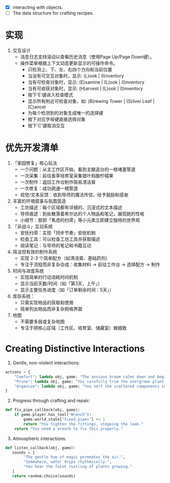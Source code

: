 - [x] interacting with objects.
- [ ] The data structure for crafting recipes.

# 实现

1. 交互设计
   - 消息日志支持滚动以查看历史消息（使用Page Up/Page Down键）。
   - 操作菜单根据上下文动态更新显示的可操作命令。
     - 只检测上、下、左、右四个方向和当前位置
     - 当没有可交互对象时，显示: (L)ook | (I)nventory
     - 当有可检查对象时，显示: (E)xamine | (L)ook | (I)nventory
     - 当有可收获对象时，显示: (H)arvest | (L)ook | (I)nventory
     - 按下'E'键进入检查模式
     - 显示所有附近可检查对象，如: (B)rewing Tower | (S)ilver Leaf | (C)ancel
     - 为每个检测到的对象生成唯一的选择键
     - 按下对应字母键直接选择对象
     - 按下'C'键取消交互

# 优先开发清单

1. 「家园修复」核心玩法
    - 一个问题：从主工作区开始，看到主酿造台的一根堵塞管道
    - 一次采集：前往香草培育室采集银叶和酸柠檬果
    - 一次制作：返回工作台制作简易清洁膏
    - 一次修复：成功疏通一根管道
    - 视觉/文本反馈：收到导师的魔法传信，给予鼓励和感谢
2. 丰富的环境叙事与氛围营造
   - 工坊描述：每个区域都有详细的、沉浸式的文本描述
   - 导师痕迹：到处散落着希尔达的个人物品和笔记，展现她的性格
   - 小细节：那把「焦虑的扫帚」等小元素立即建立独特的世界观
3. 「非战斗」互动系统
    - 安抚扫帚：实现「同步节奏」安抚机制
    - 检查工具：可以检查工坊工具并获取描述
    - 阅读笔记：与导师的笔记和书籍互动
4. 简洁但有效的制作系统
    - 实现 2-3 个简单配方（如清洁膏、基础药剂）
    - 专注于流程而非复杂合成：收集材料 -> 前往工作台 -> 选择配方 -> 制作
5. 时间与进度系统
   - 实现简单的行动消耗时间机制
   - 显示当前天数/时间（如「第3天，上午」）
   - 显示主要任务进度（如「订单剩余时间：5天」）
6. 库存系统：
   - 只需实现物品的获取和使用
   - 简单列出物品而非复杂网格界面
7. 地图
    - 不需要多层或复杂地图
    - 专注于把核心区域（工作区、培育室、储藏室）做细致

# Creating Distinctive Interactions

1. Gentle, non-violent interactions:
```py
actions = {
    "Comfort": lambda obj, game: "The anxious broom calms down and begins sweeping properly.",
    "Prune": lambda obj, game: "You carefully trim the overgrown plant, encouraging healthy growth.",
    "Organize": lambda obj, game: "You sort the scattered components into neat piles."
}
```
2. Progress through crafting and repair:

```py
def fix_pipe_callback(obj, game):
    if game.player.has_tool("Wrench"):
        game.world_state["fixed_pipes"] += 1
        return "You tighten the fittings, stopping the leak."
    return "You need a wrench to fix this properly."
```
3. Atmospheric interactions:
```py
def listen_callback(obj, game):
   sounds = [
        "The gentle hum of magic permeates the air.",
        "Somewhere, water drips rhythmically.",
        "You hear the faint rustling of plants growing."
   ]
   return random.choice(sounds)
```